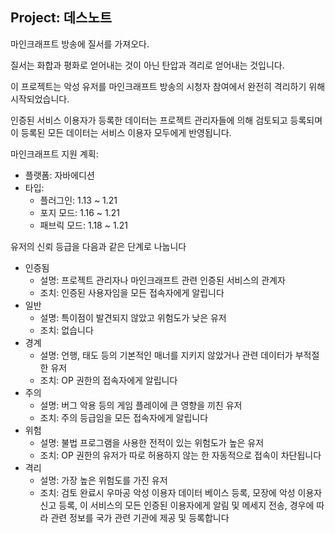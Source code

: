 ## Project: 데스노트

마인크래프트 방송에 질서를 가져오다.

질서는 화합과 평화로 얻어내는 것이 아닌 탄압과 격리로 얻어내는 것입니다.

이 프로젝트는 악성 유저를 마인크래프트 방송의 시청자 참여에서 완전히 격리하기 위해 시작되었습니다.

인증된 서비스 이용자가 등록한 데이터는 프로젝트 관리자들에 의해 검토되고 등록되며 이 등록된 모든 데이터는 서비스 이용자 모두에게 반영됩니다.

마인크래프트 지원 계획:
 - 플랫폼: 자바에디션
 - 타입: 
   - 플러그인: 1.13 ~ 1.21
   - 포지 모드: 1.16 ~ 1.21
   - 패브릭 모드: 1.18 ~ 1.21


유저의 신뢰 등급을 다음과 같은 단계로 나눕니다
 - 인증됨
   - 설명: 프로젝트 관리자나 마인크래프트 관련 인증된 서비스의 관계자
   - 조치: 인증된 사용자임을 모든 접속자에게 알립니다
 - 일반
   - 설명: 특이점이 발견되지 않았고 위험도가 낮은 유저
   - 조치: 없습니다
 - 경계
   - 설명: 언행, 태도 등의 기본적인 매너를 지키지 않았거나 관련 데이터가 부적절한 유저
   - 조치: OP 권한의 접속자에게 알립니다
 - 주의
   - 설명: 버그 악용 등의 게임 플레이에 큰 영향을 끼친 유저
   - 조치: 주의 등급임을 모든 접속자에게 알립니다
 - 위험
   - 설명: 불법 프로그램을 사용한 전적이 있는 위험도가 높은 유저
   - 조치: OP 권한의 유저가 따로 허용하지 않는 한 자동적으로 접속이 차단됩니다
 - 격리
   - 설명: 가장 높은 위험도를 가진 유저
   - 조치: 검토 완료시 우마공 악성 이용자 데이터 베이스 등록, 모장에 악성 이용자 신고 등록, 이 서비스의 모든 인증된 이용자에게 알림 및 메세지 전송, 경우에 따라 관련 정보를 국가 관련 기관에 제공 및 등록합니다
